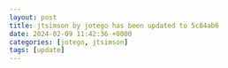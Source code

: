 ```yaml
---
layout: post
title: jtsimson by jotego has been updated to 5c84ab6
date: 2024-02-09 11:42:36 +0000
categories: [jotego, jtsimson]
tags: [update]
---
```


